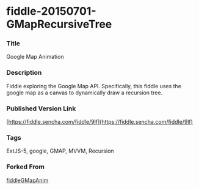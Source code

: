 fiddle-20150701-GMapRecursiveTree
======

### Title
Google Map Animation

### Description
Fiddle exploring the Google Map API.  Specifically, this fiddle uses the google map as a canvas to 
dynamically draw a recursion tree.

### Published Version Link
[https://fiddle.sencha.com/fiddle/9lf](https://fiddle.sencha.com/fiddle/9lf)

### Tags
ExtJS-5, google, GMAP, MVVM, Recursion

 


### Forked From

[fiddleGMapAnim](../fiddleGMapAnim)
